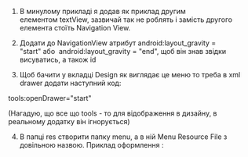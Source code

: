 1.  В минулому прикладі я додав як приклад другим елементом textView, зазвичай так не роблять і замість другого елемента стоїть Navigation View. 
    
2.  Додати до NavigationView атрибут android:layout_gravity = "start" або  android:layout_gravity = "end", щоб він знав звідки висуватись, а також id 
    
3.  Щоб бачити у вкладці Design як виглядає це меню то треба в xml drawer додати наступний код: 
    

tools:openDrawer="start" 

(Нагадую, що все що tools - то для відображення в дизайну, в реальному додатку він ігнорується) 

4.  В папці res створити папку menu, а в ній Menu Resource File з довільною назвою. Приклад оформлення :
